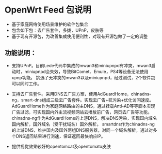 # OpenWrt Feed 包说明
+ 基于家庭网络使用场景维护的软件包集合
+ 包含如下包：去广告套件，多拨，UPnP，皮肤等
+ 基于现有开源包，为改善集成使用便利性，对现有开源包做了一定的调整

## 功能说明：
+ 支持UPnP。目前Lede代码中集成的mwan3和miniupnpd有冲突，mwan3启动时，miniupnpd会失效，导致BitComet、Emule，PS4等设备无法使用upnp功能。
  挑选了无冲突的mwan3以及miniupnpd，经过测试，2个软件包可以同时工作。
  
+ 支持去广告套件。采用DNS去广告方案，使用AdGuardHome，chinadns-ng，smart-dns组成三级去广告套件。实现去广告+抗污染+优化访问速度。
AdGuardHome作为家庭网络路由的主DNS，通过挂载Anti-AD等等脚本实现广告过滤，可实现国内外主流视频网站去播放前广告，网页去广告等功能。
chinadns-ng作为AdGuardHome的上游DNS，解决DNS污染，实现国内域名国内解析，国外域名（受干扰域名）国外解析。
smartdns作为chinadns-ng的上游DNS，维护国内及国外两组DNS服务器，对同一个域名解析，通过对多个DNS返回结果进行测速，保证返回最快响应IP。

+ 提供视觉效果较好的opentomcat及opentomato皮肤
